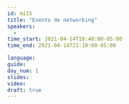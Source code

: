 ```yaml
---
id: mi15
title: "Evento de networking"
speakers:
  - 
time_start: 2021-04-14T19:40:00-05:00
time_end: 2021-04-14T21:10:00-05:00  

language: 
guide:
day_num: 1
slides: 
video: 
draft: true
---
```



